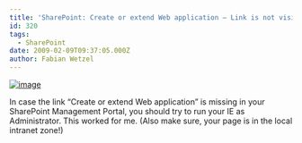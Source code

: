 ```yaml
---
title: 'SharePoint: Create or extend Web application – Link is not visible'
id: 320
tags:
  - SharePoint
date: 2009-02-09T09:37:05.000Z
author: Fabian Wetzel
---
```


[![image](https://az275061.vo.msecnd.net/blogmedia/2009/02/image-thumb4.png "image")](https://az275061.vo.msecnd.net/blogmedia/2009/02/image10.png) 

In case the link “Create or extend Web application” is missing in your SharePoint Management Portal, you should try to run your IE as Administrator. This worked for me. (Also make sure, your page is in the local intranet zone!)
